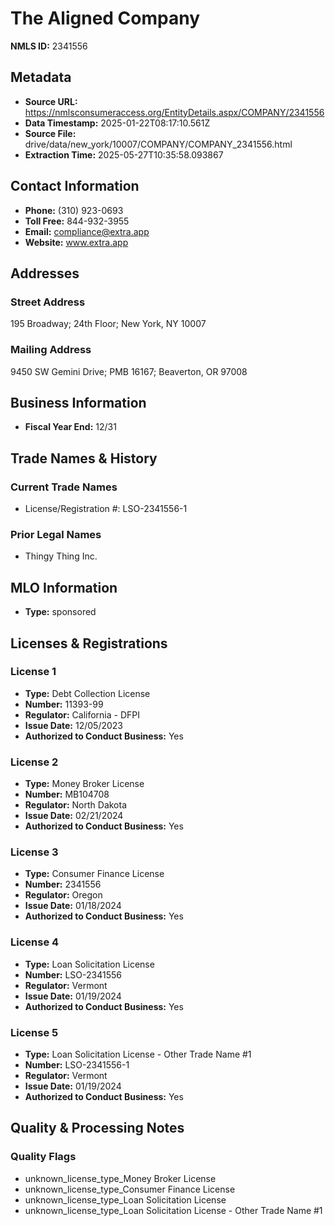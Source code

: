 # The Aligned Company

**NMLS ID:** 2341556

## Metadata
- **Source URL:** https://nmlsconsumeraccess.org/EntityDetails.aspx/COMPANY/2341556
- **Data Timestamp:** 2025-01-22T08:17:10.561Z
- **Source File:** drive/data/new_york/10007/COMPANY/COMPANY_2341556.html
- **Extraction Time:** 2025-05-27T10:35:58.093867

## Contact Information
- **Phone:** (310) 923-0693
- **Toll Free:** 844-932-3955
- **Email:** compliance@extra.app
- **Website:** www.extra.app

## Addresses
### Street Address
195 Broadway; 24th Floor; New York, NY 10007

### Mailing Address
9450 SW Gemini Drive; PMB 16167; Beaverton, OR 97008

## Business Information
- **Fiscal Year End:** 12/31

## Trade Names & History
### Current Trade Names
- License/Registration #: LSO-2341556-1

### Prior Legal Names
- Thingy Thing Inc.

## MLO Information
- **Type:** sponsored

## Licenses & Registrations

### License 1
- **Type:** Debt Collection License
- **Number:** 11393-99
- **Regulator:** California - DFPI
- **Issue Date:** 12/05/2023
- **Authorized to Conduct Business:** Yes

### License 2
- **Type:** Money Broker License
- **Number:** MB104708
- **Regulator:** North Dakota
- **Issue Date:** 02/21/2024
- **Authorized to Conduct Business:** Yes

### License 3
- **Type:** Consumer Finance License
- **Number:** 2341556
- **Regulator:** Oregon
- **Issue Date:** 01/18/2024
- **Authorized to Conduct Business:** Yes

### License 4
- **Type:** Loan Solicitation License
- **Number:** LSO-2341556
- **Regulator:** Vermont
- **Issue Date:** 01/19/2024
- **Authorized to Conduct Business:** Yes

### License 5
- **Type:** Loan Solicitation License - Other Trade Name #1
- **Number:** LSO-2341556-1
- **Regulator:** Vermont
- **Issue Date:** 01/19/2024
- **Authorized to Conduct Business:** Yes

## Quality & Processing Notes
### Quality Flags
- unknown_license_type_Money Broker License
- unknown_license_type_Consumer Finance License
- unknown_license_type_Loan Solicitation License
- unknown_license_type_Loan Solicitation License - Other Trade Name #1
